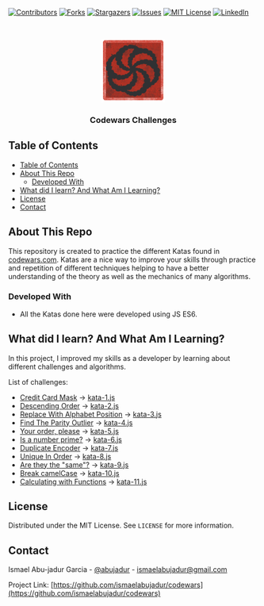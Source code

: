 <!-- PROJECT SHIELDS -->
<!--
*** I'm using markdown "reference style" links for readability.
*** Reference links are enclosed in brackets [ ] instead of parentheses ( ).
*** See the bottom of this document for the declaration of the reference variables
*** for contributors-url, forks-url, etc. This is an optional, concise syntax you may use.
*** https://www.markdownguide.org/basic-syntax/#reference-style-links
-->

[![Contributors][contributors-shield]][contributors-url]
[![Forks][forks-shield]][forks-url]
[![Stargazers][stars-shield]][stars-url]
[![Issues][issues-shield]][issues-url]
[![MIT License][license-shield]][license-url]
[![LinkedIn][linkedin-shield]][linkedin-url]

<!-- PROJECT LOGO -->
<br />
<p align="center">
  <a href="https://github.com/ismaelabujadur/codewars">
    <img src="images/logo.png" alt="Logo" width="128" height="128">
  </a>

  <h3 align="center">Codewars Challenges</h3>
</p>

<!-- TABLE OF CONTENTS -->

## Table of Contents

- [Table of Contents](#table-of-contents)
- [About This Repo](#about-this-repo)
  - [Developed With](#developed-with)
- [What did I learn? And What Am I Learning?](#what-did-i-learn-and-what-am-i-learning)
- [License](#license)
- [Contact](#contact)

<!-- ABOUT THE PROJECT -->

## About This Repo

This repository is created to practice the different Katas found in [codewars.com](https://www.codewars.com/). Katas are a nice way to improve your skills through practice and repetition of different techniques helping to have a better understanding of the theory as well as the mechanics of many algorithms.

### Developed With

- All the Katas done here were developed using JS ES6.

<!-- WHAT DID I LEARN -->
## What did I learn? And What Am I Learning?

In this project, I improved my skills as a developer by learning about different challenges and algorithms.

List of challenges:

- [Credit Card Mask](https://www.codewars.com/kata/5412509bd436bd33920011bc) -> [kata-1.js](kata-1.js)
- [Descending Order](https://www.codewars.com/kata/5467e4d82edf8bbf40000155) -> [kata-2.js](kata-2.js)
- [Replace With Alphabet Position](https://www.codewars.com/kata/546f922b54af40e1e90001da) -> [kata-3.js](kata-3.js)
- [Find The Parity Outlier](https://www.codewars.com/kata/5526fc09a1bbd946250002dc) -> [kata-4.js](kata-4.js)
- [Your order, please](https://www.codewars.com/kata/55c45be3b2079eccff00010f) -> [kata-5.js](kata-5.js)
- [Is a number prime?](https://www.codewars.com/kata/5262119038c0985a5b00029f) -> [kata-6.js](kata-6.js)
- [Duplicate Encoder](https://www.codewars.com/kata/54b42f9314d9229fd6000d9c) -> [kata-7.js](kata-7.js)
- [Unique In Order](https://www.codewars.com/kata/54e6533c92449cc251001667) -> [kata-8.js](kata-8.js)
- [Are they the "same"?](https://www.codewars.com/kata/550498447451fbbd7600041c) -> [kata-9.js](kata-9.js)
- [Break camelCase](https://www.codewars.com/kata/5208f99aee097e6552000148) -> [kata-10.js](kata-10.js)
- [Calculating with Functions](https://www.codewars.com/kata/525f3eda17c7cd9f9e000b39) -> [kata-11.js](kata-10.js)


<!-- LICENSE -->

## License

Distributed under the MIT License. See `LICENSE` for more information.

<!-- CONTACT -->

## Contact

Ismael Abu-jadur Garcia - [@abujadur](https://twitter.com/abujadur) - ismaelabujadur@gmail.com

Project Link: [https://github.com/ismaelabujadur/codewars](https://github.com/ismaelabujadur/codewars)

<!-- MARKDOWN LINKS & IMAGES -->

[contributors-shield]: https://img.shields.io/github/contributors/nowrie141/django_library?style=flat-square
[contributors-url]: https://github.com/ismaelabujadur/codewars/graphs/contributors
[forks-shield]: https://img.shields.io/github/forks/nowrie141/django_library.svg?style=flat-square
[forks-url]: https://github.com/ismaelabujadur/codewars/network/members
[stars-shield]: https://img.shields.io/github/stars/nowrie141/django_library.svg?style=flat-square
[stars-url]: https://github.com/ismaelabujadur/codewars/stargazers
[issues-shield]: https://img.shields.io/github/issues/nowrie141/django_library.svg?style=flat-square
[issues-url]: https://github.com/ismaelabujadur/codewars/issues
[license-shield]: https://img.shields.io/github/license/nowrie141/django_library.svg?style=flat-square
[license-url]: https://github.com/ismaelabujadur/codewars/blob/master/LICENSE.txt
[linkedin-shield]: https://img.shields.io/badge/-LinkedIn-black.svg?style=flat-square&logo=linkedin&colorB=555
[linkedin-url]: https://linkedin.com/in/ismael-abu-jadur-garcía-809154a6
